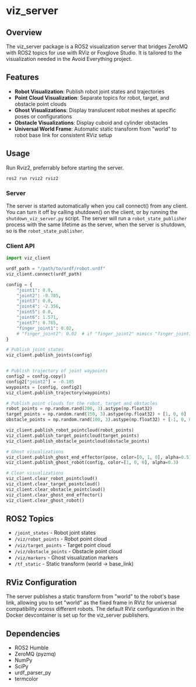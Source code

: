 # viz_server

## Overview
The viz_server package is a ROS2 visualization server that bridges ZeroMQ with ROS2 topics for use with RViz or Foxglove Studio. It is tailored to the visualization needed in the Avoid Everything project.

## Features

- **Robot Visualization**: Publish robot joint states and trajectories
- **Point Cloud Visualization**: Separate topics for robot, target, and obstacle point clouds
- **Ghost Visualizations**: Display translucent robot meshes at specific poses or configurations
- **Obstacle Visualizations**: Display cuboid and cylinder obstacles
- **Universal World Frame**: Automatic static transform from "world" to robot base link for consistent RViz setup

## Usage

Run Rviz2, preferrably before starting the server.

```
ros2 run rviz2 rviz2
```

### Server

The server is started automatically when you call connect() from any client.
You can turn it off by calling shutdown() on the client, or by running the `shutdown_viz_server.py` script.
The server will run a `robot_state_publisher` process with the same lifetime as the server, when the server is shutdown, so is the `robot_state_publisher`.

### Client API
```python
import viz_client

urdf_path = "/path/to/urdf/robot.urdf"
viz_client.connect(urdf_path)

config = {
    "joint1": 0.0,
    "joint2": -0.785,
    "joint3": 0.0,
    "joint4": -2.356,
    "joint5": 0.0,
    "joint6": 1.571,
    "joint7": 0.785,
    "finger_joint1": 0.02, 
    # "finger_joint2": 0.02  # if "finger_joint2" mimics "finger_joint1", only need to send one of them
}

# Publish joint states
viz_client.publish_joints(config)


# Publish trajectory of joint waypoints
config2 = config.copy()
config2["joint2"] = -0.185
waypoints = [config, config2]
viz_client.publish_trajectory(waypoints)

# Publish point clouds for the robot, target and obstacles
robot_points = np.random.rand(200, 3).astype(np.float32)
target_points = np.random.rand(150, 3).astype(np.float32) + [1, 0, 0]
obstacle_points = np.random.rand(100, 3).astype(np.float32) + [-1, 0, 0]

viz_client.publish_robot_pointcloud(robot_points)
viz_client.publish_target_pointcloud(target_points)
viz_client.publish_obstacle_pointcloud(obstacle_points)

# Ghost visualizations
viz_client.publish_ghost_end_effector(pose, color=[0, 1, 0], alpha=0.5)
viz_client.publish_ghost_robot(config, color=[1, 0, 0], alpha=0.3)

# Clear visualizations
viz_client.clear_robot_pointcloud()
viz_client.clear_target_pointcloud()
viz_client.clear_obstacle_pointcloud()
viz_client.clear_ghost_end_effector()
viz_client.clear_ghost_robot()
```

## ROS2 Topics

- `/joint_states` - Robot joint states
- `/viz/robot_points` - Robot point cloud
- `/viz/target_points` - Target point cloud  
- `/viz/obstacle_points` - Obstacle point cloud
- `/viz/markers` - Ghost visualization markers
- `/tf_static` - Static transform (world → base_link)

## RViz Configuration

The server publishes a static transform from "world" to the robot's base link, allowing you to set "world" as the fixed frame in RViz for universal compatibility across different robots. The default RViz configuration in the Docker devcontainer is set up for the viz_server publishers.

## Dependencies

- ROS2 Humble
- ZeroMQ (pyzmq)
- NumPy
- SciPy
- urdf_parser_py
- termcolor

